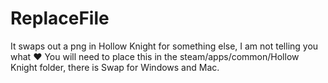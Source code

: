# ReplaceFile
It swaps out a png in Hollow Knight for something else, I am not telling you what :heart:
You will need to place this in the steam/apps/common/Hollow Knight folder, there is Swap for Windows and Mac.
